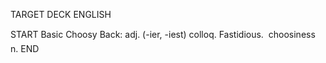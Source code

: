 TARGET DECK
ENGLISH

START
Basic
Choosy
Back: adj. (-ier, -iest) colloq. Fastidious.  choosiness n.
END
